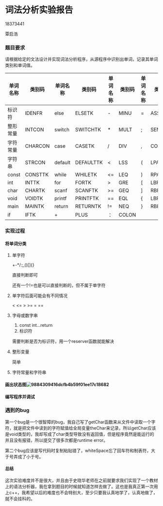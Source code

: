 # 词法分析实验报告

18373441

覃启浩

### 题目要求

​		请根据给定的文法设计并实现词法分析程序，从源程序中识别出单词，记录其单词类别和单词值。

| 单词名称 | 类别码  | 单词名称 | 类别码    | 单词名称 | 类别码 | 单词名称 | 类别码  |
| -------- | ------- | -------- | --------- | -------- | ------ | -------- | ------- |
| 标识符   | IDENFR  | else     | ELSETK    | -        | MINU   | =        | ASSIGN  |
| 整形常量 | INTCON  | switch   | SWITCHTK  | *        | MULT   | ;        | SEMICN  |
| 字符常量 | CHARCON | case     | CASETK    | /        | DIV    | ,        | COMMA   |
| 字符串   | STRCON  | default  | DEFAULTTK | <        | LSS    | (        | LPARENT |
| const    | CONSTTK | while    | WHILETK   | <=       | LEQ    | )        | RPARENT |
| int      | INTTK   | for      | FORTK     | >        | GRE    | [        | LBRACK  |
| char     | CHARTK  | scanf    | SCANFTK   | >=       | GEQ    | ]        | RBRACK  |
| void     | VOIDTK  | printf   | PRINTFTK  | ==       | EQL    | {        | LBRACE  |
| main     | MAINTK  | return   | RETURNTK  | !=       | NEQ    | }        | RBRACE  |
| if       | IFTK    | +        | PLUS      | ：       | COLON  |          |         |

### 实现过程

#### 将单词分类

1. 单字符

   +-*/:;,()[]{}

   直接判断即可

   还有一个!=也是可以直接判断的，但不属于单字符



2. 单字符后面可能会有不同情况

   < <=	> >=	= == 



3. 字母或数字串
   1. const int...return
   2. 标识符

   需要判断是否为标识符，用一个reserver函数就能解决



4. 整形变量

   简单



5. 字符常量和字符串

#### 画出状态图![9884309416dcfb4b59f01ee17c18682](C:\Users\qqh\Desktop\9884309416dcfb4b59f01ee17c18682.jpg)

#### 编写程序并调试

### 遇到的bug

​		第一个bug是一个很智障的bug，我自己写了getChar函数来从文件中读取一个字符，就是把文件中读到的字符赋值给全局变量theChar来记录，所以getChar应该是void类型的，我却写成了char类型导致没有返回值，但是程序竟然是能运行的并且没有报错，所以提交了很多次都是runtime error。

​		第二个bug应该是写代码时复制粘贴错了，whiteSpace忘了回车符和制表符，大于号弄成了小于号。

#### 总结

​		这次实验难度并不是很大，并且由于史晓华老师在之前就要求我们实现了一个教材上的语法分析器，我在拿到题目的时候就知道怎样去做了。这也是我真正第一次用上c++，我希望以后的难度也不会特别大，至少只要我认真地学了，认真地做了，就不会挂科的。